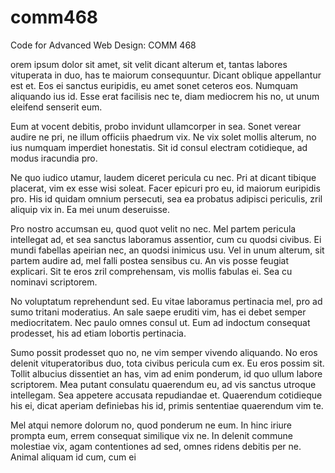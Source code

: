 comm468
=======

Code for Advanced Web Design: COMM 468

orem ipsum dolor sit amet, sit velit dicant alterum et, tantas labores vituperata in duo, has te maiorum consequuntur. Dicant oblique appellantur est et. Eos ei sanctus euripidis, eu amet sonet ceteros eos. Numquam aliquando ius id. Esse erat facilisis nec te, diam mediocrem his no, ut unum eleifend senserit eum.

Eum at vocent debitis, probo invidunt ullamcorper in sea. Sonet verear audire ne pri, ne illum officiis phaedrum vix. Ne vix solet mollis alterum, no ius numquam imperdiet honestatis. Sit id consul electram cotidieque, ad modus iracundia pro.

Ne quo iudico utamur, laudem diceret pericula cu nec. Pri at dicant tibique placerat, vim ex esse wisi soleat. Facer epicuri pro eu, id maiorum euripidis pro. His id quidam omnium persecuti, sea ea probatus adipisci periculis, zril aliquip vix in. Ea mei unum deseruisse.

Pro nostro accumsan eu, quod quot velit no nec. Mel partem pericula intellegat ad, et sea sanctus laboramus assentior, cum cu quodsi civibus. Ei mundi fabellas apeirian nec, an quodsi inimicus usu. Vel in unum alterum, sit partem audire ad, mel falli postea sensibus cu. An vis posse feugiat explicari. Sit te eros zril comprehensam, vis mollis fabulas ei. Sea cu nominavi scriptorem.

No voluptatum reprehendunt sed. Eu vitae laboramus pertinacia mel, pro ad sumo tritani moderatius. An sale saepe eruditi vim, has ei debet semper mediocritatem. Nec paulo omnes consul ut. Eum ad indoctum consequat prodesset, his ad etiam lobortis pertinacia.

Sumo possit prodesset quo no, ne vim semper vivendo aliquando. No eros delenit vituperatoribus duo, tota civibus pericula cum ex. Eu eros possim sit. Tollit albucius dissentiet an has, vim ad enim ponderum, id quo ullum labore scriptorem. Mea putant consulatu quaerendum eu, ad vis sanctus utroque intellegam. Sea appetere accusata repudiandae et. Quaerendum cotidieque his ei, dicat aperiam definiebas his id, primis sententiae quaerendum vim te.

Mel atqui nemore dolorum no, quod ponderum ne eum. In hinc iriure prompta eum, errem consequat similique vix ne. In delenit commune molestiae vix, agam contentiones ad sed, omnes ridens debitis per ne. Animal aliquam id cum, cum ei 
